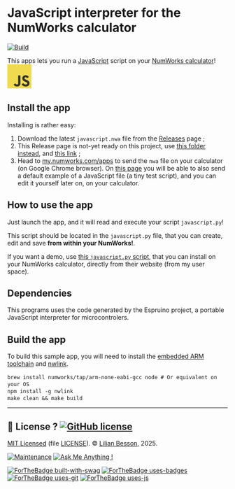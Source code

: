 # JavaScript interpreter for the NumWorks calculator

[![Build](https://github.com/Naereen/A-JavaScript-interpreter-for-the-NumWorks-calculator/actions/workflows/build.yml/badge.svg)](https://github.com/Naereen/A-JavaScript-interpreter-for-the-NumWorks-calculator/actions/workflows/build.yml)

This apps lets you run a [JavaScript](https://en.wikipedia.org/wiki/JavaScript) script on your [NumWorks calculator](https://www.numworks.com)!
[![JavaScript logo](./src/icon.png)](https://en.wikipedia.org/wiki/JavaScript)

## Install the app

Installing is rather easy:

1. Download the latest `javascript.nwa` file from the [Releases](https://github.com/Naereen/A-JavaScript-interpreter-for-the-NumWorks-calculator/releases) page ;
2. This Release page is not-yet ready on this project, use [this folder instead](https://perso.crans.org/besson/publis/Numworks-apps/), and [this link](https://perso.crans.org/besson/publis/Numworks-apps/javascript.nwa) ;
3. Head to [my.numworks.com/apps](https://my.numworks.com/apps) to send the `nwa` file on your calculator (on Google Chrome browser). On [this page](https://my.numworks.com/python/lilian-besson-1/javascript) you will be able to also send a default example of a JavaScript file (a tiny test script), and you can edit it yourself later on, on your calculator.

## How to use the app

Just launch the app, and it will read and execute your script `javascript.py`!

This script should be located in the `javascript.py` file, that you can create, edit and save **from within your NumWorks!**.

If you want a demo, use [this `javascript.py` script](https://my.numworks.com/python/lilian-besson-1/javascript), that you can install on your NumWorks calculator, directly from their website (from my user space).

## Dependencies

This programs uses the code generated by the Espruino project, a portable JavaScript interpreter for microcontrolers.

## Build the app

To build this sample app, you will need to install the [embedded ARM toolchain](https://developer.arm.com/Tools%20and%20Software/GNU%20Toolchain) and [nwlink](https://www.npmjs.com/package/nwlink).

```shell
brew install numworks/tap/arm-none-eabi-gcc node # Or equivalent on your OS
npm install -g nwlink
make clean && make build
```

----

## :scroll: License ? [![GitHub license](https://img.shields.io/github/license/Naereen/A-JavaScript-interpreter-for-the-NumWorks-calculator.svg)](https://github.com/Naereen/A-JavaScript-interpreter-for-the-NumWorks-calculator/blob/master/LICENSE)

[MIT Licensed](https://lbesson.mit-license.org/) (file [LICENSE](LICENSE)).
© [Lilian Besson](https://GitHub.com/Naereen), 2025.

[![Maintenance](https://img.shields.io/badge/Maintained%3F-yes-green.svg)](https://GitHub.com/Naereen/A-JavaScript-interpreter-for-the-NumWorks-calculator/graphs/commit-activity)
[![Ask Me Anything !](https://img.shields.io/badge/Ask%20me-anything-1abc9c.svg)](https://GitHub.com/Naereen/ama)

[![ForTheBadge built-with-swag](http://ForTheBadge.com/images/badges/built-with-swag.svg)](https://GitHub.com/Naereen/)
[![ForTheBadge uses-badges](http://ForTheBadge.com/images/badges/uses-badges.svg)](http://ForTheBadge.com)
[![ForTheBadge uses-git](http://ForTheBadge.com/images/badges/uses-git.svg)](https://GitHub.com/)
[![ForTheBadge uses-js](http://ForTheBadge.com/images/badges/uses-js.svg)](http://ForTheBadge.com)

